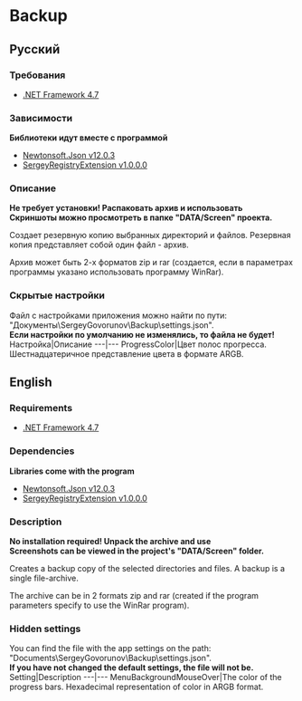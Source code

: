# Backup
## Русский
### Требования
-  [.NET Framework 4.7](https://www.microsoft.com/ru-RU/download/details.aspx?id=55167)
### Зависимости
**Библиотеки идут вместе с программой**
-  [Newtonsoft.Json v12.0.3](https://www.nuget.org/packages/Newtonsoft.Json/)
-  [SergeyRegistryExtension v1.0.0.0](https://github.com/Hlebushek2020/SergeyRegistryExtension)
### Описание
**Не требует установки! Распаковать архив и использовать**  
**Скриншоты можно просмотреть в папке "DATA/Screen" проекта.**

Создает резервную копию выбранных директорий и файлов. Резервная копия представляет собой один файл - архив.

Архив может быть 2-х форматов zip и rar (создается, если в параметрах программы указано использовать программу WinRar).
### Скрытые настройки
Файл с настройками приложения можно найти по пути: "Документы\SergeyGovorunov\Backup\settings.json".  
**Если настройки по умолчанию не изменялись, то файла не будет!**
Настройка|Описание
---|---
ProgressColor|Цвет полос прогресса. Шестнадцатеричное представление цвета в формате ARGB.


## English
### Requirements
-  [.NET Framework 4.7](https://www.microsoft.com/ru-RU/download/details.aspx?id=55167)
### Dependencies
**Libraries come with the program**
-  [Newtonsoft.Json v12.0.3](https://www.nuget.org/packages/Newtonsoft.Json/)
-  [SergeyRegistryExtension v1.0.0.0](https://github.com/Hlebushek2020/SergeyRegistryExtension)
### Description
**No installation required! Unpack the archive and use**  
**Screenshots can be viewed in the project's "DATA/Screen" folder.**

Creates a backup copy of the selected directories and files. A backup is a single file-archive.

The archive can be in 2 formats zip and rar (created if the program parameters specify to use the WinRar program).
### Hidden settings
You can find the file with the app settings on the path: "Documents\SergeyGovorunov\Backup\settings.json".  
**If you have not changed the default settings, the file will not be.**
Setting|Description
---|---
MenuBackgroundMouseOver|The color of the progress bars. Hexadecimal representation of color in ARGB format.